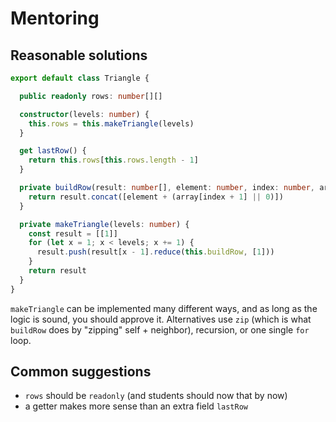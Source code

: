 # Mentoring

## Reasonable solutions
```typescript
export default class Triangle {

  public readonly rows: number[][]

  constructor(levels: number) {
    this.rows = this.makeTriangle(levels)
  }

  get lastRow() {
    return this.rows[this.rows.length - 1]
  }

  private buildRow(result: number[], element: number, index: number, array: number[]) {
    return result.concat([element + (array[index + 1] || 0)])
  }

  private makeTriangle(levels: number) {
    const result = [[1]]
    for (let x = 1; x < levels; x += 1) {
      result.push(result[x - 1].reduce(this.buildRow, [1]))
    }
    return result
  }
}
```

`makeTriangle` can be implemented many different ways, and as long as the logic
is sound, you should approve it. Alternatives use `zip` (which is what
`buildRow` does by "zipping" self + neighbor), recursion, or one single `for`
loop.

## Common suggestions
- `rows` should be `readonly` (and students should now that by now)
- a getter makes more sense than an extra field `lastRow`
